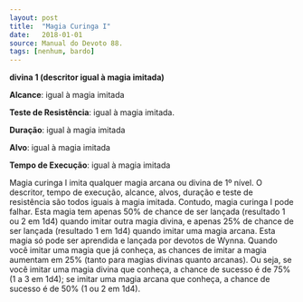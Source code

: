 ```yaml
---
layout: post
title:  "Magia Curinga I"
date:   2018-01-01
source: Manual do Devoto 88.
tags: [nenhum, bardo]
---
```


**divina 1 (descritor igual à magia imitada)**

**Alcance**: igual à magia imitada

**Teste de Resistência**: igual à magia imitada.

**Duração**: igual à magia imitada

**Alvo**: igual à magia imitada

**Tempo de Execução**: igual à magia imitada

Magia curinga I imita qualquer magia arcana ou divina de 1º nível. O descritor, tempo de execução, alcance, alvos, duração e teste de resistência são todos iguais à magia imitada. Contudo, magia curinga I pode falhar. Esta magia tem apenas 50% de chance de ser lançada (resultado 1 ou 2 em 1d4) quando imitar outra magia divina, e apenas 25% de chance de ser lançada (resultado 1 em 1d4) quando imitar uma magia arcana.
Esta magia só pode ser aprendida e lançada por devotos de Wynna.
Quando você imitar uma magia que já conheça, as chances de imitar a magia aumentam em 25% (tanto para magias divinas quanto arcanas). Ou seja, se você imitar uma magia divina que conheça, a chance de sucesso é de 75% (1 a 3 em 1d4); se imitar uma magia arcana que conheça, a chance de sucesso é de 50% (1 ou 2 em 1d4).
